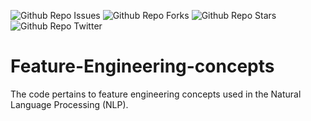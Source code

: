 ![Github Repo Issues](https://img.shields.io/github/issues/Matshisela/Feature-Engineering-concepts?color=red&style=flat-square) ![Github Repo Forks](https://img.shields.io/github/forks/Matshisela/Feature-Engineering-concepts?color=red) ![Github Repo Stars](https://img.shields.io/github/stars/Matshisela/Feature-Engineering-concepts?color=red) ![Github Repo Twitter](https://img.shields.io/twitter/url?style=social&url=https%3A%2F%2Ftwitter.com%2Fmatshisela)

# Feature-Engineering-concepts
The code pertains to feature engineering concepts used in the Natural Language Processing (NLP).
